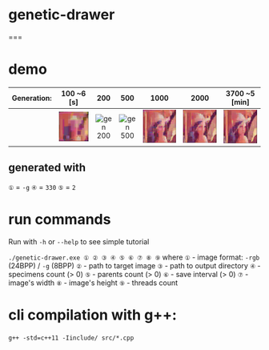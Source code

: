 # genetic-drawer

===

# demo
| Generation: | 100 ~6 [s]  | 200  | 500  | 1000 | 2000 | 3700 ~5 [min] |
|:-:|:-:|:-:|:-:|:-:|:-:|:-:|
|   | ![gen 100](resources/100.png)  | ![gen 200](resources/200.png) | ![gen 500](resources/500.png) | ![gen 1000](resources/1000.png) | ![gen 2000](resources/2000.png) | ![gen 3700](resources/3700.png) |

## generated with
`①` = `-g`
`④` = `330`
`⑤` = `2`

# run commands
Run with `-h` or `--help` to see simple tutorial

`./genetic-drawer.exe ① ② ③ ④ ⑤ ⑥ ⑦ ⑧ ⑨`
where
`①` - image format: `-rgb` (24BPP) / `-g` (8BPP)
`②` - path to target image
`③` - path to output directory
`④` - specimens count (> 0)
`⑤` - parents count (> 0)
`⑥` - save interval (> 0)
`⑦` - image's width
`⑧` - image's height
`⑨` - threads count

# cli compilation with g++:
`g++ -std=c++11 -Iinclude/ src/*.cpp`